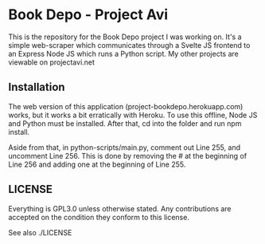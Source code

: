 # Book Depo - Project Avi

This is the repository for the Book Depo project I was working on. It's a simple web-scraper which communicates through a Svelte JS frontend to an Express Node JS which runs a Python script. My other projects are viewable on projectavi.net

## Installation

The web version of this application (project-bookdepo.herokuapp.com) works, but it works a bit erratically with Heroku. To use this offline, Node JS and Python must be installed. After that, cd into the folder and run npm install.

Aside from that, in python-scripts/main.py, comment out Line 255, and uncomment Line 256. This is done by removing the # at the beginning of Line 256 and adding one at the beginning of Line 255.

## LICENSE

Everything is GPL3.0 unless otherwise stated. Any contributions are accepted on the condition they conform to this license.

See also ./LICENSE
